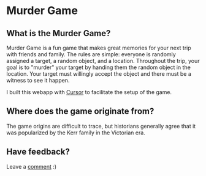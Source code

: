 # Murder Game

## What is the Murder Game?
Murder Game is a fun game that makes great memories for your next trip with friends and family. The rules are simple: everyone is randomly assigned a target, a random object, and a location. Throughout the trip, your goal is to "murder" your target by handing them the random object in the location. Your target must willingly accept the object and there must be a witness to see it happen.

I built this webapp with [Cursor](https://www.cursor.com/) to facilitate the setup of the game.

## Where does the game originate from?
The game origins are difficult to trace, but historians generally agree that it was popularized by the Kerr family in the Victorian era.

## Have feedback?
Leave a [comment](https://github.com/ryskwok/murder-game/issues/new) :)

